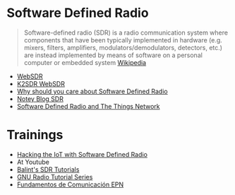 # Software Defined Radio

> Software-defined radio (SDR) is a radio communication system where components that have been typically implemented in hardware (e.g. mixers, filters, amplifiers, modulators/demodulators, detectors, etc.) are instead implemented by means of software on a personal computer or embedded system [Wikipedia](https://en.wikipedia.org/wiki/Software-defined_radio)

- [WebSDR](http://websdr.org/)
- [K2SDR WebSDR](http://71.172.24.227:8902/)
- [Why should you care about Software Defined Radio](http://hackaday.com/2015/02/12/why-you-should-care-about-software-defined-radio/)
- [Notey Blog SDR](http://www.notey.com/blogs/sdr)
- [Software Defined Radio and The Things Network](http://forum.thethingsnetwork.org/t/software-defined-radio-and-the-things-network/1286)

# Trainings

- [Hacking the IoT with Software Defined Radio](https://conference.hitb.org/hitbsecconf2016ams/sessions/2-day-training-2-iot-security/)
- At Youtube
- [Balint's SDR Tutorials](http://files.ettus.com/tutorials/)
- [GNU Radio Tutorial Series](https://www.youtube.com/playlist?list=PL618122BD66C8B3C4)
- [Fundamentos de Comunicación EPN](https://www.youtube.com/channel/UCL0x1sTEC8XlZnjS_SHlj8Q)
